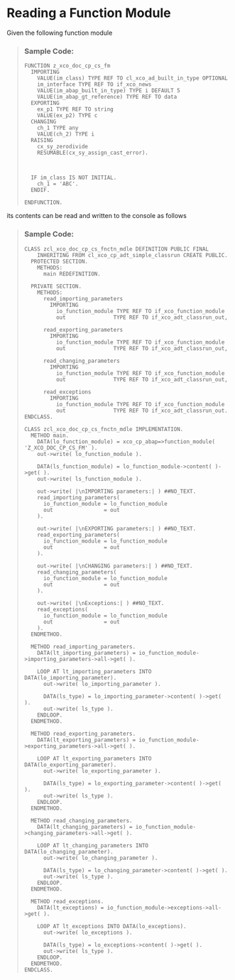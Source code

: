 <!-- loioe7a0f57b00e24306aba025d3d455fb42 -->

# Reading a Function Module

Given the following function module

> ### Sample Code:  
> ```abap
> FUNCTION z_xco_doc_cp_cs_fm
>   IMPORTING
>     VALUE(im_class) TYPE REF TO cl_xco_ad_built_in_type OPTIONAL
>     im_interface TYPE REF TO if_xco_news
>     VALUE(im_abap_built_in_type) TYPE i DEFAULT 5
>     VALUE(im_abap_gt_reference) TYPE REF TO data
>   EXPORTING
>     ex_p1 TYPE REF TO string
>     VALUE(ex_p2) TYPE c
>   CHANGING
>     ch_1 TYPE any
>     VALUE(ch_2) TYPE i
>   RAISING
>     cx_sy_zerodivide
>     RESUMABLE(cx_sy_assign_cast_error).
>  
>  
>  
>   IF im_class IS NOT INITIAL.
>     ch_1 = 'ABC'.
>   ENDIF.
>  
> ENDFUNCTION.
> ```

its contents can be read and written to the console as follows

> ### Sample Code:  
> ```abap
> CLASS zcl_xco_doc_cp_cs_fnctn_mdle DEFINITION PUBLIC FINAL
>     INHERITING FROM cl_xco_cp_adt_simple_classrun CREATE PUBLIC.
>   PROTECTED SECTION.
>     METHODS:
>       main REDEFINITION.
>  
>   PRIVATE SECTION.
>     METHODS:
>       read_importing_parameters
>         IMPORTING
>           io_function_module TYPE REF TO if_xco_function_module
>           out               TYPE REF TO if_xco_adt_classrun_out,
>  
>       read_exporting_parameters
>         IMPORTING
>           io_function_module TYPE REF TO if_xco_function_module
>           out               TYPE REF TO if_xco_adt_classrun_out,
>  
>       read_changing_parameters
>         IMPORTING
>           io_function_module TYPE REF TO if_xco_function_module
>           out               TYPE REF TO if_xco_adt_classrun_out,
>  
>       read_exceptions
>         IMPORTING
>           io_function_module TYPE REF TO if_xco_function_module
>           out               TYPE REF TO if_xco_adt_classrun_out.
> ENDCLASS.
>  
> CLASS zcl_xco_doc_cp_cs_fnctn_mdle IMPLEMENTATION.
>   METHOD main.
>     DATA(lo_function_module) = xco_cp_abap=>function_module( 'Z_XCO_DOC_CP_CS_FM' ).
>     out->write( lo_function_module ).
>  
>     DATA(ls_function_module) = lo_function_module->content( )->get( ).
>     out->write( ls_function_module ).
>  
>     out->write( |\nIMPORTING parameters:| ) ##NO_TEXT.
>     read_importing_parameters(
>       io_function_module = lo_function_module
>       out                = out
>     ).
>  
>     out->write( |\nEXPORTING parameters:| ) ##NO_TEXT.
>     read_exporting_parameters(
>       io_function_module = lo_function_module
>       out                = out
>     ).
>  
>     out->write( |\nCHANGING parameters:| ) ##NO_TEXT.
>     read_changing_parameters(
>       io_function_module = lo_function_module
>       out                = out
>     ).
>  
>     out->write( |\nExceptions:| ) ##NO_TEXT.
>     read_exceptions(
>       io_function_module = lo_function_module
>       out                = out
>     ).
>   ENDMETHOD.
>  
>   METHOD read_importing_parameters.
>     DATA(lt_importing_parameters) = io_function_module->importing_parameters->all->get( ).
>  
>     LOOP AT lt_importing_parameters INTO DATA(lo_importing_parameter).
>       out->write( lo_importing_parameter ).
>  
>       DATA(ls_type) = lo_importing_parameter->content( )->get( ).
>       out->write( ls_type ).
>     ENDLOOP.
>   ENDMETHOD.
>  
>   METHOD read_exporting_parameters.
>     DATA(lt_exporting_parameters) = io_function_module->exporting_parameters->all->get( ).
>  
>     LOOP AT lt_exporting_parameters INTO DATA(lo_exporting_parameter).
>       out->write( lo_exporting_parameter ).
>  
>       DATA(ls_type) = lo_exporting_parameter->content( )->get( ).
>       out->write( ls_type ).
>     ENDLOOP.
>   ENDMETHOD.
>  
>   METHOD read_changing_parameters.
>     DATA(lt_changing_parameters) = io_function_module->changing_parameters->all->get( ).
>  
>     LOOP AT lt_changing_parameters INTO DATA(lo_changing_parameter).
>       out->write( lo_changing_parameter ).
>  
>       DATA(ls_type) = lo_changing_parameter->content( )->get( ).
>       out->write( ls_type ).
>     ENDLOOP.
>   ENDMETHOD.
>  
>   METHOD read_exceptions.
>     DATA(lt_exceptions) = io_function_module->exceptions->all->get( ).
>  
>     LOOP AT lt_exceptions INTO DATA(lo_exceptions).
>       out->write( lo_exceptions ).
>  
>       DATA(ls_type) = lo_exceptions->content( )->get( ).
>       out->write( ls_type ).
>     ENDLOOP.
>   ENDMETHOD.
> ENDCLASS.
> ```

